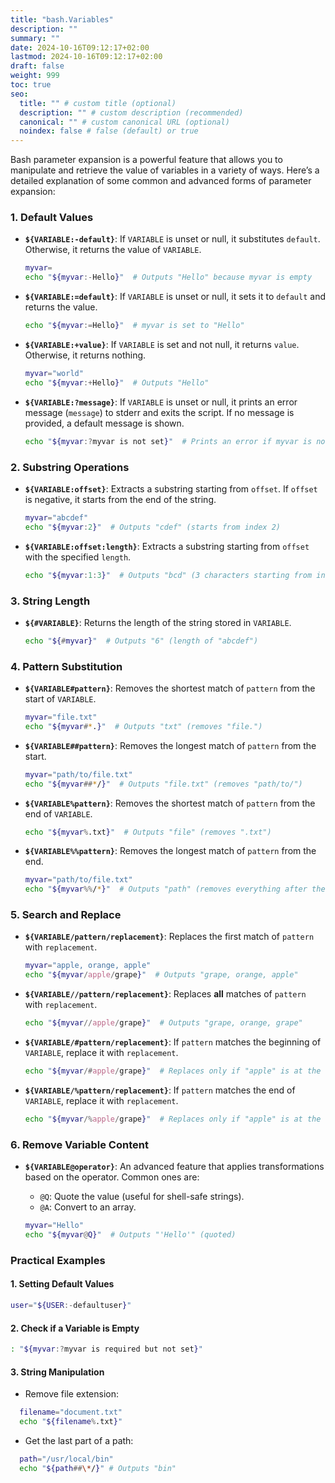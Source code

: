 ```yaml
---
title: "bash.Variables"
description: ""
summary: ""
date: 2024-10-16T09:12:17+02:00
lastmod: 2024-10-16T09:12:17+02:00
draft: false
weight: 999
toc: true
seo:
  title: "" # custom title (optional)
  description: "" # custom description (recommended)
  canonical: "" # custom canonical URL (optional)
  noindex: false # false (default) or true
---
```


Bash parameter expansion is a powerful feature that allows you to manipulate and retrieve the value of variables in a variety of ways. Here’s a detailed explanation of some common and advanced forms of parameter expansion:

### 1. **Default Values**

- **`${VARIABLE:-default}`**: If `VARIABLE` is unset or null, it substitutes `default`. Otherwise, it returns the value of `VARIABLE`.

  ```bash
  myvar=
  echo "${myvar:-Hello}"  # Outputs "Hello" because myvar is empty

  ```

- **`${VARIABLE:=default}`**: If `VARIABLE` is unset or null, it sets it to `default` and returns the value.

  ```bash
  echo "${myvar:=Hello}"  # myvar is set to "Hello"

  ```

- **`${VARIABLE:+value}`**: If `VARIABLE` is set and not null, it returns `value`. Otherwise, it returns nothing.

  ```bash
  myvar="world"
  echo "${myvar:+Hello}"  # Outputs "Hello"

  ```

- **`${VARIABLE:?message}`**: If `VARIABLE` is unset or null, it prints an error message (`message`) to stderr and exits the script. If no message is provided, a default message is shown.

  ```bash
  echo "${myvar:?myvar is not set}"  # Prints an error if myvar is not set

  ```

### 2. **Substring Operations**

- **`${VARIABLE:offset}`**: Extracts a substring starting from `offset`. If `offset` is negative, it starts from the end of the string.

  ```bash
  myvar="abcdef"
  echo "${myvar:2}"  # Outputs "cdef" (starts from index 2)

  ```

- **`${VARIABLE:offset:length}`**: Extracts a substring starting from `offset` with the specified `length`.

  ```bash
  echo "${myvar:1:3}"  # Outputs "bcd" (3 characters starting from index 1)

  ```

### 3. **String Length**

- **`${#VARIABLE}`**: Returns the length of the string stored in `VARIABLE`.

  ```bash
  echo "${#myvar}"  # Outputs "6" (length of "abcdef")

  ```

### 4. **Pattern Substitution**

- **`${VARIABLE#pattern}`**: Removes the shortest match of `pattern` from the start of `VARIABLE`.

  ```bash
  myvar="file.txt"
  echo "${myvar#*.}"  # Outputs "txt" (removes "file.")

  ```

- **`${VARIABLE##pattern}`**: Removes the longest match of `pattern` from the start.

  ```bash
  myvar="path/to/file.txt"
  echo "${myvar##*/}"  # Outputs "file.txt" (removes "path/to/")

  ```

- **`${VARIABLE%pattern}`**: Removes the shortest match of `pattern` from the end of `VARIABLE`.

  ```bash
  echo "${myvar%.txt}"  # Outputs "file" (removes ".txt")

  ```

- **`${VARIABLE%%pattern}`**: Removes the longest match of `pattern` from the end.

  ```bash
  myvar="path/to/file.txt"
  echo "${myvar%%/*}"  # Outputs "path" (removes everything after the first "/")

  ```

### 5. **Search and Replace**

- **`${VARIABLE/pattern/replacement}`**: Replaces the first match of `pattern` with `replacement`.

  ```bash
  myvar="apple, orange, apple"
  echo "${myvar/apple/grape}"  # Outputs "grape, orange, apple"

  ```

- **`${VARIABLE//pattern/replacement}`**: Replaces **all** matches of `pattern` with `replacement`.

  ```bash
  echo "${myvar//apple/grape}"  # Outputs "grape, orange, grape"

  ```

- **`${VARIABLE/#pattern/replacement}`**: If `pattern` matches the beginning of `VARIABLE`, replace it with `replacement`.

  ```bash
  echo "${myvar/#apple/grape}"  # Replaces only if "apple" is at the start

  ```

- **`${VARIABLE/%pattern/replacement}`**: If `pattern` matches the end of `VARIABLE`, replace it with `replacement`.

  ```bash
  echo "${myvar/%apple/grape}"  # Replaces only if "apple" is at the end

  ```

### 6. **Remove Variable Content**

- **`${VARIABLE@operator}`**: An advanced feature that applies transformations based on the operator. Common ones are:

  - `@Q`: Quote the value (useful for shell-safe strings).
  - `@A`: Convert to an array.

  ```bash
  myvar="Hello"
  echo "${myvar@Q}"  # Outputs "'Hello'" (quoted)

  ```

### Practical Examples

#### 1. **Setting Default Values**

```bash
user="${USER:-defaultuser}"

```

#### 2. **Check if a Variable is Empty**

```bash
: "${myvar:?myvar is required but not set}"

```

#### 3. **String Manipulation**

- Remove file extension:

```bash
  filename="document.txt"
  echo "${filename%.txt}"

```

- Get the last part of a path:

```bash
  path="/usr/local/bin"
  echo "${path##\*/}" # Outputs "bin"

```
